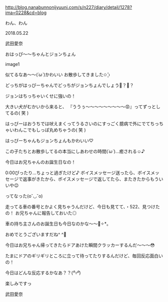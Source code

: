 http://blog.nanabunnonijyuuni.com/s/n227/diary/detail/1278?ima=0228&cd=blog





わん、わん

2018.05.22

武田愛奈




おはっぴ〜〜ちゃんとジョンちょん


image1


似てるなあ〜〜(*´ω`*)かわいい
お散歩してきました✩︎⡱




どっちがはっぴーちゃんでどっちがジョンちょんでしょう🐶？🐶？









ジョンはちっちゃいくせに強いの！


大きい犬がむかいから来ると、
『ううぅ〜〜〜〜〜〜〜〜〜😡』ってずっとしてるの( 笑 )

はっぴーはおうちでは吠えまくってうるさいのにすっごく臆病で外にでてちっちゃいわんこでもしっぽ丸めちゃうの( 笑 )







はっぴーちゃんもジョンちょんもかわいい♡







この子たちとお散歩してるの本当にしあわせの時間(*´ω`*)…癒される☺️♪














今日はお兄ちゃんのお誕生日なの！

0:00ぴったり…ちょっと過ぎたけど♪
ボイスメッセージ送ったら、ボイスメッセージで返事がきたから、ボイスメッセージで返してたら、またきたからもういいや😉

ってなった(o˘◡︎˘o)



走ってる車の番号とかよく見ちゃうんだけど、今日も見てて、・522、見つけたの！
お兄ちゃんに報告しておいた◎

車の持ち主さんのお誕生日も今日なのかな〜〜🎂✧︎*。



おめでとうございますだね^ ^🎊









今日はお兄ちゃん帰ってきたらドアあけた瞬間クラッカーするんだ〜〜〜😳

たまにドアのギリギリところに立って待ってたりするんだけど、毎回反応面白いの！











今日はどんな反応するかなあ？？(*⁰▿⁰*)

楽しみですっ




武田愛奈 